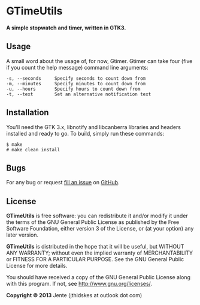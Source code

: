 GTimeUtils
=========

**A simple stopwatch and timer, written in GTK3.**

Usage
-----

A small word about the usage of, for now, Gtimer. Gtimer can take four (five if you count the help message) command line arguments:

	-s, --seconds     Specify seconds to count down from
	-m, --minutes     Specify minutes to count down from
	-u, --hours       Specify hours to count down from
	-t, --text        Set an alternative notification text

Installation
------------

You'll need the GTK 3.x, libnotify and libcanberra libraries and headers installed and ready to go. To
build, simply run these commands:

	$ make
	# make clean install

Bugs
----

For any bug or request [fill an issue][bug] on [GitHub][ghp].

  [bug]: https://github.com/Unia/gtimeutils/issues
  [ghp]: https://github.com/Unia/gtimeutils

License
-------

**GTimeUtils** is free software: you can redistribute it and/or modify it under the terms of the GNU General Public License as published by the Free Software Foundation, either version 3 of the License, or (at your option) any later version.

**GTimeUtils** is distributed in the hope that it will be useful, but WITHOUT ANY WARRANTY; without even the implied warranty of MERCHANTABILITY or FITNESS FOR A PARTICULAR PURPOSE. See the GNU General Public License for more details.

You should have received a copy of the GNU General Public License along with this program.  If not, see <http://www.gnu.org/licenses/>.

**Copyright © 2013** Jente (jthidskes at outlook dot com)
